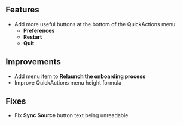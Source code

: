 ## Features

* Add more useful buttons at the bottom of the QuickActions menu: 
    * **Preferences**
    * **Restart**
    * **Quit**
    
## Improvements

* Add menu item to **Relaunch the onboarding process**
* Improve QuickActions menu height formula 

## Fixes

* Fix **Sync Source** button text being unreadable
